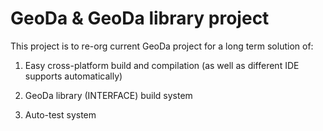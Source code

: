 # GeoDa &amp; GeoDa library project



This project is to re-org current GeoDa project for a long term solution of:

1. Easy cross-platform build and compilation (as well as different IDE supports automatically)

2. GeoDa library (INTERFACE) build system 

3. Auto-test system
